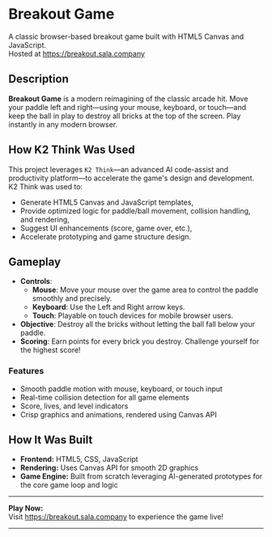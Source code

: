 # Breakout Game

A classic browser-based breakout game built with HTML5 Canvas and JavaScript.  
Hosted at https://breakout.sala.company

## Description

**Breakout Game** is a modern reimagining of the classic arcade hit. Move your paddle left and right—using your mouse, keyboard, or touch—and keep the ball in play to destroy all bricks at the top of the screen. Play instantly in any modern browser.

## How K2 Think Was Used

This project leverages `K2 Think`—an advanced AI code-assist and productivity platform—to accelerate the game's design and development. K2 Think was used to:
- Generate HTML5 Canvas and JavaScript templates,
- Provide optimized logic for paddle/ball movement, collision handling, and rendering,
- Suggest UI enhancements (score, game over, etc.),
- Accelerate prototyping and game structure design.

## Gameplay

- **Controls**:  
  - **Mouse**: Move your mouse over the game area to control the paddle smoothly and precisely.
  - **Keyboard**: Use the Left and Right arrow keys.
  - **Touch**: Playable on touch devices for mobile browser users.
- **Objective**: Destroy all the bricks without letting the ball fall below your paddle.
- **Scoring**: Earn points for every brick you destroy. Challenge yourself for the highest score!

### Features

- Smooth paddle motion with mouse, keyboard, or touch input
- Real-time collision detection for all game elements
- Score, lives, and level indicators
- Crisp graphics and animations, rendered using Canvas API

## How It Was Built

- **Frontend:** HTML5, CSS, JavaScript
- **Rendering:** Uses Canvas API for smooth 2D graphics
- **Game Engine:** Built from scratch leveraging AI-generated prototypes for the core game loop and logic

---

**Play Now:**  
Visit https://breakout.sala.company to experience the game live!

---

